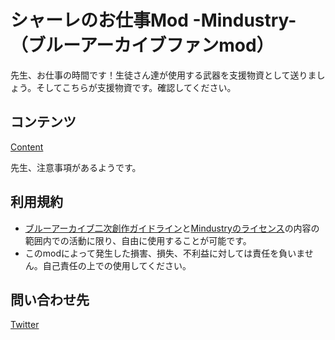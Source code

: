 # シャーレのお仕事Mod -Mindustry-（ブルーアーカイブファンmod）

先生、お仕事の時間です！生徒さん達が使用する武器を支援物資として送りましょう。そしてこちらが支援物資です。確認してください。

## コンテンツ

[Content](content.png)

先生、注意事項があるようです。

## 利用規約

- [ブルーアーカイブ二次創作ガイドライン](https://bluearchive.jp/fankit/guidelines)と[Mindustryのライセンス](https://github.com/Anuken/Mindustry/blob/master/LICENSE)の内容の範囲内での活動に限り、自由に使用することが可能です。
- このmodによって発生した損害、損失、不利益に対しては責任を負いません。自己責任の上での使用してください。

## 問い合わせ先
[Twitter](https://twitter.com/YukuSOH)
